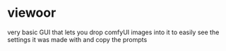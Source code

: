 # viewoor
very basic GUI that lets you drop comfyUI images into it to easily see the settings it was made with and copy the prompts 
